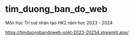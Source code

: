 # tim_duong_ban_do_web
Môn học Trí tuệ nhân tạo HK2 năm học 2023 - 2024

https://timduongbandoweb-spkt-2023-20254.streamlit.app/
